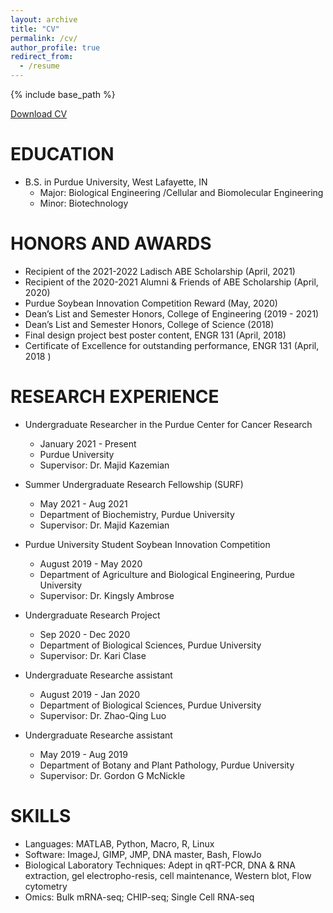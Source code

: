 ```yaml
---
layout: archive
title: "CV"
permalink: /cv/
author_profile: true
redirect_from:
  - /resume
---
```


{% include base_path %}

[Download CV](http://www.kunmingshao.com/files/CV_KunmingShao.pdf)

EDUCATION
======
* B.S. in Purdue University, West Lafayette, IN
  * Major: Biological Engineering /Cellular and Biomolecular Engineering 
  * Minor: Biotechnology 

HONORS AND AWARDS
======
* Recipient of the 2021-2022 Ladisch ABE Scholarship  (April, 2021)          
* Recipient of the 2020-2021 Alumni & Friends of ABE Scholarship  (April, 2020)                                                                           
* Purdue Soybean Innovation Competition Reward (May, 2020)
* Dean’s List and Semester Honors, College of Engineering (2019 - 2021)
* Dean’s List and Semester Honors, College of Science     (2018)
* Final design project best poster content, ENGR 131      (April, 2018)                                  
* Certificate of Excellence for outstanding performance, ENGR 131    (April, 2018 )                                                                   

RESEARCH EXPERIENCE 
======
* Undergraduate Researcher in the Purdue Center for Cancer Research 
  * January 2021 - Present
  * Purdue University
  <!-- * Duties included: Merging pull requests -->
  * Supervisor: Dr. Majid Kazemian

* Summer Undergraduate Research Fellowship (SURF)
  * May 2021 - Aug 2021
  * Department of Biochemistry, Purdue University
  * Supervisor: Dr. Majid Kazemian

* Purdue University Student Soybean Innovation Competition
  * August 2019 - May 2020
  * Department of Agriculture and Biological Engineering, Purdue University
  <!-- * Duties included: Merging pull requests -->
  * Supervisor: Dr. Kingsly Ambrose

* Undergraduate Research Project
  * Sep 2020 - Dec 2020
  * Department of Biological Sciences, Purdue University
  <!-- * Duties included: Tagging issues -->
  * Supervisor: Dr. Kari Clase

* Undergraduate Researche assistant 
  * August 2019 - Jan 2020
  * Department of Biological Sciences, Purdue University
  <!-- * Duties included: Merging pull requests -->
  * Supervisor: Dr. Zhao-Qing Luo

* Undergraduate Researche assistant 
  * May 2019 - Aug 2019
  * Department of Botany and Plant Pathology, Purdue University
  <!-- * Duties included: Merging pull requests -->
  * Supervisor: Dr. Gordon G McNickle

SKILLS
======
* Languages: MATLAB, Python, Macro, R, Linux
* Software: ImageJ, GIMP, JMP, DNA master, Bash, FlowJo
* Biological Laboratory Techniques: Adept in qRT-PCR, DNA & RNA extraction, gel electropho-resis, cell maintenance, Western blot, Flow cytometry
* Omics: Bulk mRNA-seq; CHIP-seq; Single Cell RNA-seq

